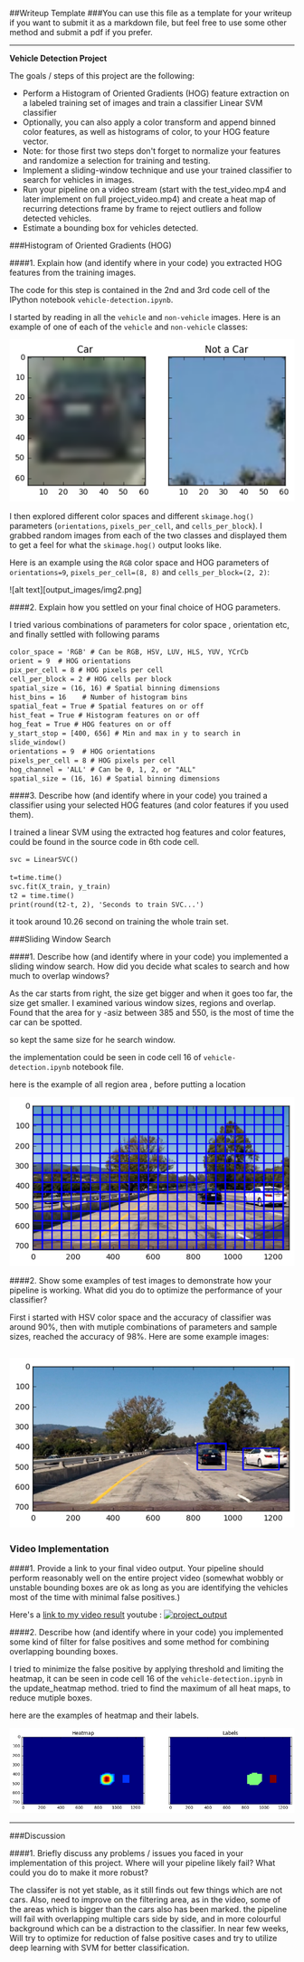 ##Writeup Template
###You can use this file as a template for your writeup if you want to submit it as a markdown file, but feel free to use some other method and submit a pdf if you prefer.

---

**Vehicle Detection Project**

The goals / steps of this project are the following:

* Perform a Histogram of Oriented Gradients (HOG) feature extraction on a labeled training set of images and train a classifier Linear SVM classifier
* Optionally, you can also apply a color transform and append binned color features, as well as histograms of color, to your HOG feature vector. 
* Note: for those first two steps don't forget to normalize your features and randomize a selection for training and testing.
* Implement a sliding-window technique and use your trained classifier to search for vehicles in images.
* Run your pipeline on a video stream (start with the test_video.mp4 and later implement on full project_video.mp4) and create a heat map of recurring detections frame by frame to reject outliers and follow detected vehicles.
* Estimate a bounding box for vehicles detected.




###Histogram of Oriented Gradients (HOG)

####1. Explain how (and identify where in your code) you extracted HOG features from the training images.

The code for this step is contained in the 2nd and 3rd code cell of the IPython notebook `vehicle-detection.ipynb`.  

I started by reading in all the `vehicle` and `non-vehicle` images.  Here is an example of one of each of the `vehicle` and `non-vehicle` classes:

![alt text](output_images/img-1.png)

I then explored different color spaces and different `skimage.hog()` parameters (`orientations`, `pixels_per_cell`, and `cells_per_block`).  I grabbed random images from each of the two classes and displayed them to get a feel for what the `skimage.hog()` output looks like.

Here is an example using the `RGB` color space and HOG parameters of `orientations=9`, `pixels_per_cell=(8, 8)` and `cells_per_block=(2, 2)`:


![alt text][output_images/img2.png]

####2. Explain how you settled on your final choice of HOG parameters.

I tried various combinations of parameters for color space , orientation etc, and finally settled with following params

```
color_space = 'RGB' # Can be RGB, HSV, LUV, HLS, YUV, YCrCb
orient = 9  # HOG orientations
pix_per_cell = 8 # HOG pixels per cell
cell_per_block = 2 # HOG cells per block
spatial_size = (16, 16) # Spatial binning dimensions
hist_bins = 16    # Number of histogram bins
spatial_feat = True # Spatial features on or off
hist_feat = True # Histogram features on or off
hog_feat = True # HOG features on or off
y_start_stop = [400, 656] # Min and max in y to search in slide_window()
orientations = 9  # HOG orientations
pixels_per_cell = 8 # HOG pixels per cell
hog_channel = 'ALL' # Can be 0, 1, 2, or "ALL"
spatial_size = (16, 16) # Spatial binning dimensions
```


####3. Describe how (and identify where in your code) you trained a classifier using your selected HOG features (and color features if you used them).

I trained a linear SVM using the extracted hog features and color features, could be found in the source code in 6th code cell.

```
svc = LinearSVC()

t=time.time()
svc.fit(X_train, y_train)
t2 = time.time()
print(round(t2-t, 2), 'Seconds to train SVC...')
```

it took around 10.26 second on training the whole train set.


###Sliding Window Search

####1. Describe how (and identify where in your code) you implemented a sliding window search.  How did you decide what scales to search and how much to overlap windows?

As the car starts from right, the size get bigger and when it goes too far, the size get smaller.
I examined various window sizes, regions and overlap. Found that the area for y -asiz between 385 and 550, is the most of time the car can be spotted.

so kept the same size for he search window.

the implementation could be seen in code cell 16 of `vehicle-detection.ipynb` notebook file.

here is the example of all region area , before putting a location


![alt text](output_images/img4.png)

####2. Show some examples of test images to demonstrate how your pipeline is working.  What did you do to optimize the performance of your classifier?

First i started with HSV color space and the accuracy of classifier was around 90%, then with mutiple combinations of parameters and sample sizes, reached the accuracy of 98%.
Here are some example images:

![alt text](output_images/img5.png)
---

### Video Implementation

####1. Provide a link to your final video output.  Your pipeline should perform reasonably well on the entire project video (somewhat wobbly or unstable bounding boxes are ok as long as you are identifying the vehicles most of the time with minimal false positives.)

Here's a [link to my video result](./project_video_output.mp4)
youtube : [![project_output](images/img5.png)](https://youtu.be/2HUcx5F7u7M)


####2. Describe how (and identify where in your code) you implemented some kind of filter for false positives and some method for combining overlapping bounding boxes.

I tried to minimize the false positive by applying threshold and limiting the heatmap, it can be seen in code cell 16 of the `vehicle-detection.ipynb` in the update_heatmap method. tried to find the maximum of all heat maps, to reduce mutiple boxes.

here are the examples of heatmap and their labels.

![alt text](output_images/img6.png)




---

###Discussion

####1. Briefly discuss any problems / issues you faced in your implementation of this project.  Where will your pipeline likely fail?  What could you do to make it more robust?

The classifer is not yet stable, as it still finds out few things which are not cars. Also, need to improve on the filtering area, as in the video, some of the areas which is bigger than the cars also has been marked. the pipeline will fail with overlapping multiple cars side by side, and in more colourful background which can be a distraction to the classifier.
In near few weeks, Will try to optimize for reduction of false positive cases and try to utilize deep learning with SVM for better classification.
